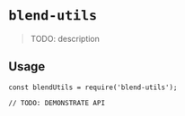 # `blend-utils`

> TODO: description

## Usage

```
const blendUtils = require('blend-utils');

// TODO: DEMONSTRATE API
```
